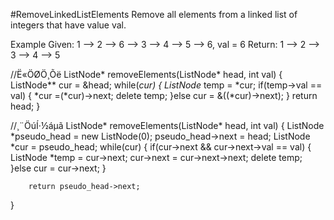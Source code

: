 #RemoveLinkedListElements
Remove all elements from a linked list of integers that have value val.

Example
Given: 1 --> 2 --> 6 --> 3 --> 4 --> 5 --> 6, val = 6
Return: 1 --> 2 --> 3 --> 4 --> 5



//Ë«ÖØÖ¸Õë
ListNode* removeElements(ListNode* head, int val)
{
        ListNode** cur = &head;
        while(*cur)
        {
            ListNode* temp = *cur;
            if(temp->val == val)
            {
                *cur =(*cur)->next;
                delete temp;
            }else
                cur = &((*cur)->next);
        }
        return head;
}

//¸¨ÖúÍ·½áµã
ListNode* removeElements(ListNode* head, int val)
{
        ListNode *pseudo_head = new ListNode(0);
        pseudo_head->next = head;
        ListNode *cur = pseudo_head;
        while(cur)
        {
            if(cur->next && cur->next->val == val)
            {
                ListNode *temp = cur->next;
                cur->next = cur->next->next;
                delete temp;
            }else
                cur = cur->next;
        }
        
        return pseudo_head->next;
}
